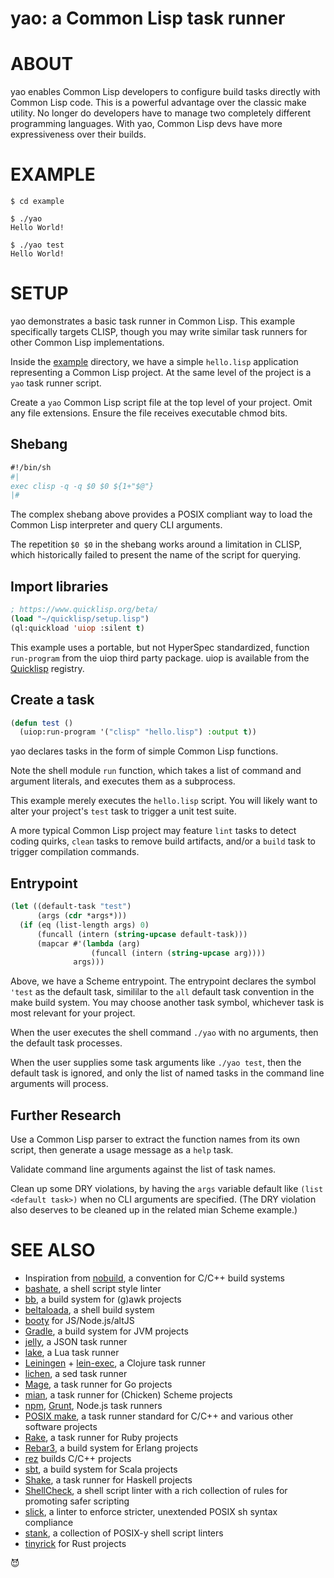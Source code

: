 # yao: a Common Lisp task runner

# ABOUT

yao enables Common Lisp developers to configure build tasks directly with Common Lisp code. This is a powerful advantage over the classic make utility. No longer do developers have to manage two completely different programming languages. With yao, Common Lisp devs have more expressiveness over their builds.

# EXAMPLE

```console
$ cd example

$ ./yao
Hello World!

$ ./yao test
Hello World!
```

# SETUP

yao demonstrates a basic task runner in Common Lisp. This example specifically targets CLISP, though you may write similar task runners for other Common Lisp implementations.

Inside the [example](example) directory, we have a simple `hello.lisp` application representing a Common Lisp project. At the same level of the project is a `yao` task runner script.

Create a `yao` Common Lisp script file at the top level of your project. Omit any file extensions. Ensure the file receives executable chmod bits.

## Shebang

```commonlisp
#!/bin/sh
#|
exec clisp -q -q $0 $0 ${1+"$@"}
|#
```

The complex shebang above provides a POSIX compliant way to load the Common Lisp interpreter and query CLI arguments.

The repetition `$0 $0` in the shebang works around a limitation in CLISP, which historically failed to present the name of the script for querying.

## Import libraries

```commonlisp
; https://www.quicklisp.org/beta/
(load "~/quicklisp/setup.lisp")
(ql:quickload 'uiop :silent t)
```

This example uses a portable, but not HyperSpec standardized, function `run-program` from the uiop third party package. uiop is available from the [Quicklisp](https://www.quicklisp.org/beta/) registry.

## Create a task

```commonlisp
(defun test ()
  (uiop:run-program '("clisp" "hello.lisp") :output t))
```

yao declares tasks in the form of simple Common Lisp functions.

Note the shell module `run` function, which takes a list of command and argument literals, and executes them as a subprocess.

This example merely executes the `hello.lisp` script. You will likely want to alter your project's `test` task to trigger a unit test suite.

A more typical Common Lisp project may feature `lint` tasks to detect coding quirks, `clean` tasks to remove build artifacts, and/or a `build` task to trigger compilation commands.

## Entrypoint

```scheme
(let ((default-task "test")
      (args (cdr *args*)))
  (if (eq (list-length args) 0)
      (funcall (intern (string-upcase default-task)))
      (mapcar #'(lambda (arg)
                  (funcall (intern (string-upcase arg))))
              args)))
```

Above, we have a Scheme entrypoint. The entrypoint declares the symbol `'test` as the default task, simililar to the `all` default task convention in the make build system. You may choose another task symbol, whichever task is most relevant for your project.

When the user executes the shell command `./yao` with no arguments, then the default task processes.

When the user supplies some task arguments like `./yao test`, then the default task is ignored, and only the list of named tasks in the command line arguments will process.

## Further Research

Use a Common Lisp parser to extract the function names from its own script, then generate a usage message as a `help` task.

Validate command line arguments against the list of task names.

Clean up some DRY violations, by having the `args` variable default like `(list <default task>)` when no CLI arguments are specified. (The DRY violation also deserves to be cleaned up in the related mian Scheme example.)

# SEE ALSO

* Inspiration from [nobuild](https://github.com/tsoding/nobuild), a convention for C/C++ build systems
* [bashate](https://github.com/openstack/bashate), a shell script style linter
* [bb](https://github.com/mcandre/bb), a build system for (g)awk projects
* [beltaloada](https://github.com/mcandre/beltaloada), a shell build system
* [booty](https://github.com/mcandre/booty?tab=readme-ov-file) for JS/Node.js/altJS
* [Gradle](https://gradle.org/), a build system for JVM projects
* [jelly](https://github.com/mcandre/jelly), a JSON task runner
* [lake](https://luarocks.org/modules/steved/lake), a Lua task runner
* [Leiningen](https://leiningen.org/) + [lein-exec](https://github.com/kumarshantanu/lein-exec), a Clojure task runner
* [lichen](https://github.com/mcandre/lichen), a sed task runner
* [Mage](https://magefile.org/), a task runner for Go projects
* [mian](https://github.com/mcandre/mian), a task runner for (Chicken) Scheme projects
* [npm](https://www.npmjs.com/), [Grunt](https://gruntjs.com/), Node.js task runners
* [POSIX make](https://pubs.opengroup.org/onlinepubs/009695299/utilities/make.html), a task runner standard for C/C++ and various other software projects
* [Rake](https://ruby.github.io/rake/), a task runner for Ruby projects
* [Rebar3](https://www.rebar3.org/), a build system for Erlang projects
* [rez](https://github.com/mcandre/rez) builds C/C++ projects
* [sbt](https://www.scala-sbt.org/index.html), a build system for Scala projects
* [Shake](https://shakebuild.com/), a task runner for Haskell projects
* [ShellCheck](https://www.shellcheck.net/), a shell script linter with a rich collection of rules for promoting safer scripting
* [slick](https://github.com/mcandre/slick), a linter to enforce stricter, unextended POSIX sh syntax compliance
* [stank](https://github.com/mcandre/stank), a collection of POSIX-y shell script linters
* [tinyrick](https://github.com/mcandre/tinyrick) for Rust projects

😈
